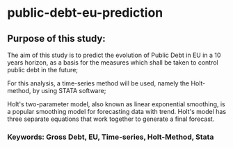 # public-debt-eu-prediction

## Purpose of this study:

The aim of this study is to predict the evolution of Public Debt in EU in a 10 years horizon, as a basis for the measures which shall be taken to control public debt in the future;

For this analysis, a time-series method will be used, namely the Holt-method, by using STATA software;

Holt's two-parameter model, also known as linear exponential smoothing, is a popular smoothing model for forecasting data with trend. Holt's model has three separate equations that work together to generate a final forecast. 


### Keywords: Gross Debt, EU, Time-series, Holt-Method, Stata
